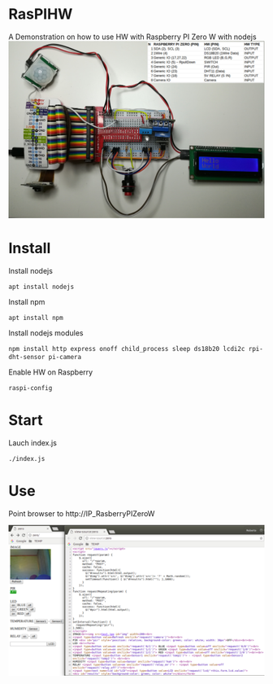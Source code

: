 # RasPIHW
A Demonstration on how to use HW with Raspberry PI Zero W with nodejs
<img src=connections.jpg>

# Install
Install nodejs
```
apt install nodejs
```

Install npm
```
apt install npm
```
    
Install nodejs modules
```
npm install http express onoff child_process sleep ds18b20 lcdi2c rpi-dht-sensor pi-camera
```

Enable HW on Raspberry
```
raspi-config
```
       
# Start
Lauch index.js
```
./index.js
```

# Use
Point browser to http://IP_RasberryPIZeroW

<img src=html.png>
